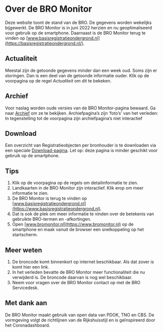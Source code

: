 # Over de BRO Monitor

Deze website toont de stand van de BRO. De gegevens worden wekelijks bijgewerkt. De BRO Monitor is in juni 2022 herzien en nu geoptimaliseerd voor gebruik op de smartphone. Daarnaast is de BRO Monitor terug te vinden op [www.basisregistratieondergrond.nl](https://basisregistratieondergrond.nl/).

## Actualiteit
 
Meestal zijn de getoonde gegevens minder dan een week oud. Soms zijn er storingen. Dan is een deel van de getoonde informatie ouder.
Klik op de voorpagina op de regel _Actualiteit_ om dit te bekeken.

## Archief
 
Voor naslag worden oude versies van de BRO Monitor-pagina bewaard. Ga naar [Archief](/archief) om ze te bekijken. Archiefpagina’s zijn ‘foto’s’ van het verleden: In tegenstelling tot de voorpagina zijn archiefpagina’s niet interactief

## Download
 
Een overzicht van Registratieobjecten per bronhouder is te downloaden via een speciale [Download-pagina](/download-gegevens-per-bronhouder). Let op: deze pagina is minder geschikt voor gebruik op de smartphone.
 
##  Tips
 
1. Klik op de voorpagina op de regels om detailinformatie te zien.
2. Landkaarten in de BRO Monitor zijn interactief. Klik erop om meer informatie te zien.
3. De BRO Monitor is terug te vinden op [www.basisregistratieondergrond.nl](https://www.basisregistratieondergrond.nl).
4. Dat is ook de plek om meer informatie te vinden over de betekenis van gebruikte BRO-termen en -afkortingen.
5. Open [www.bromonitor.nl](https://www.bromonitor.nl) op de smartphone en maak vanuit de browser een snelkoppeling op het startscherm.

## Meer weten
 
1. De broncode komt binnenkort op internet beschikbaar. Als dat zover is komt hier een link.
2. In het verleden bevatte de BRO Monitor meer functionaliteit die nu verwijderd is. De broncode daarvan is nog wel beschikbaar.
3. Neem voor vragen over de BRO Monitor contact op met de BRO Servicedesk.
 
## Met dank aan
 
De BRO Monitor maakt gebruik van open data van PDOK, TNO en CBS. De vormgeving volgt de richtlijnen van de Rijkshuisstijl en is geïnspireerd door het Coronadashboard.